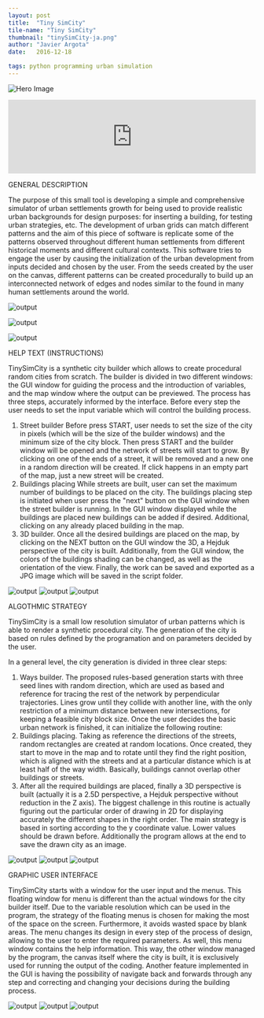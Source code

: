 ```yaml
---
layout: post
title:  "Tiny SimCity"
tile-name: "Tiny SimCity"
thumbnail: "tinySimCity-ja.png"
author: "Javier Argota"
date:   2016-12-18

tags: python programming urban simulation
---
```


![Hero Image](/img/tinySimCity-ja/hero.png)

<iframe width="100%" src="https://www.youtube.com/embed/X44-5017v1Q" frameborder="0" allowfullscreen></iframe>


GENERAL DESCRIPTION

The purpose of this small tool is developing a simple and comprehensive simulator of urban settlements growth for being used to provide realistic urban backgrounds for design purposes: for inserting a building, for testing urban strategies, etc. The development of urban grids can match different patterns and the aim of this piece of software is replicate some of the patterns observed throughout different human settlements from different historical moments and different cultural contexts. This software tries to engage the user by causing the initialization of the urban development from inputs decided and chosen by the user. 
From the seeds created by the user on the canvas, different patterns can be created procedurally to build up an interconnected network of edges and nodes similar to the found in many human settlements around the world.

![output](/img/tinySimCity-ja/tinySimCity-ja(1).png) 

![output](/img/tinySimCity-ja/tinySimCity-ja(2).png) 

![output](/img/tinySimCity-ja/tinySimCity-ja(3).png)


HELP TEXT (INSTRUCTIONS)

TinySimCity is a synthetic city builder which allows to create procedural random cities from scratch. The builder is divided in two different windows: the GUI window for guiding the process and the introduction of variables, and the map window where the output can be previewed.
The process has three steps, accurately informed by the interface. Before every step the user needs to set the input variable which will control the building process.
1. Street builder
Before press START, user needs to set the size of the city in pixels (which will be the size of the builder windows) and the minimum size of the city block. Then press START and the builder window will be opened and the network of streets will start to grow. By clicking on one of the ends of a street, it will be removed and a new one in a random direction will be created. If click happens in an empty part of the map, just a new street will be created.
2. Buildings placing
While streets are built, user can set the maximum number of buildings to be placed on the city. The buildings placing step is initiated when user press the "next" button on the GUI window when the street builder is running. In the GUI window displayed while the buildings are placed new buildings can be added if desired. Additional, clicking on any already placed building in the map.
3. 3D builder.
Once all the desired buildings are placed on the map, by clicking on the NEXT button on the GUI window the 3D, a Hejduk perspective of the city is built. Additionally, from the GUI window, the colors of the buildings shading can be changed, as well as the orientation of the view. Finally, the work can be saved and exported as a JPG image which will be saved in the script folder.

![output](/img/tinySimCity-ja/tinySimCity-ja(4)b.png) 
![output](/img/tinySimCity-ja/tinySimCity-ja(4).png) 
![output](/img/tinySimCity-ja/tinySimCity-ja(5).png)

ALGOTHMIC STRATEGY

TinySimCity is a small low resolution simulator of urban patterns which is able to render a synthetic procedural city.
The generation of the city is based on rules defined by the programation and on parameters decided by the user.

In a general level, the city generation is divided in three clear steps:

1. Ways builder. The proposed rules-based generation starts with three seed lines with random direction, which are used as based and reference for tracing the rest of the network by perpendicular trajectories. Lines grow until they collide with another line, with the only restriction of a minimum distance between new intersections, for keeping a feasible city block size.
Once the user decides the basic urban network is finished, it can initialize the following routine:
2. Buildings placing. Taking as reference the directions of the streets, random rectangles are created at random locations. Once created, they start to move in the map and to rotate until they find the right position, which is aligned with the streets and at a particular distance which is at least half of the way width. Basically, buildings cannot overlap other buildings or streets.
3. After all the required buildings are placed, finally a 3D perspective is built (actually it is a 2.5D perspective, a Hejduk perspective without reduction in the Z axis). The biggest challenge in this routine is actually figuring out the particular order of drawing in 2D for displaying accurately the different shapes in the right order. The main strategy is based in sorting according to the y coordinate value. Lower values should be drawn before.
Additionally the program allows at the end to save the drawn city as an image.

![output](/img/tinySimCity-ja/tinySimCity-ja(6).png) ![output](/img/tinySimCity-ja/tinySimCity-ja(7).png) ![output](/img/tinySimCity-ja/tinySimCity-ja(8).png)

GRAPHIC USER INTERFACE

TinySimCity starts with a window for the user input and the menus. This floating window for menu is different than the actual windows for the city builder itself. Due to the variable resolution which can be used in the program, the strategy of the floating menus is chosen for making the most of the space on the screen. Furthermore, it avoids wasted space by blank areas. The menu changes its design in every step of the process of design, allowing to the user to enter the required parameters. As well, this menu window contains the help information. This way, the other window managed by the program, the canvas itself where the city is built, it is exclusively used for running the output of the coding. Another feature implemented in the GUI is having the possibility of navigate back and forwards through any step and correcting and changing your decisions during the building process.

![output](/img/tinySimCity-ja/tinySimCity-ja(9).png) ![output](/img/tinySimCity-ja/tinySimCity-ja(10).png) ![output](/img/tinySimCity-ja/tinySimCity-ja(11).png)


